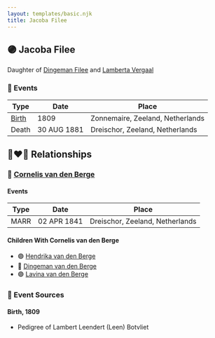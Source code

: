 ```yaml
---
layout: templates/basic.njk
title: Jacoba Filee
---
```

## 🟣 Jacoba Filee

Daughter of [Dingeman Filee](/people/1/19898025) and [Lamberta Vergaal](/people/9/91282624)

### 📆 Events

Type | Date | Place
------ | ------ | ------
[Birth](#event-0) | 1809 | Zonnemaire, Zeeland, Netherlands
Death | 30 AUG 1881 | Dreischor, Zeeland, Netherlands

## 👩‍❤️‍👨 Relationships

### 🔵 [Cornelis van den Berge](/people/7/76669736)

#### Events

Type | Date | Place
------ | ------ | ------
MARR | 02 APR 1841 | Dreischor, Zeeland, Netherlands
#### Children With Cornelis van den Berge
* 🟣 [Hendrika van den Berge](/people/5/54004146)
* 🔵 [Dingeman van den Berge](/people/2/24832747)
* 🟣 [Lavina van den Berge](/people/7/71558365)
### 📰 Event Sources

#### <a id="event-0"></a> Birth, 1809
* Pedigree of Lambert Leendert (Leen) Botvliet
